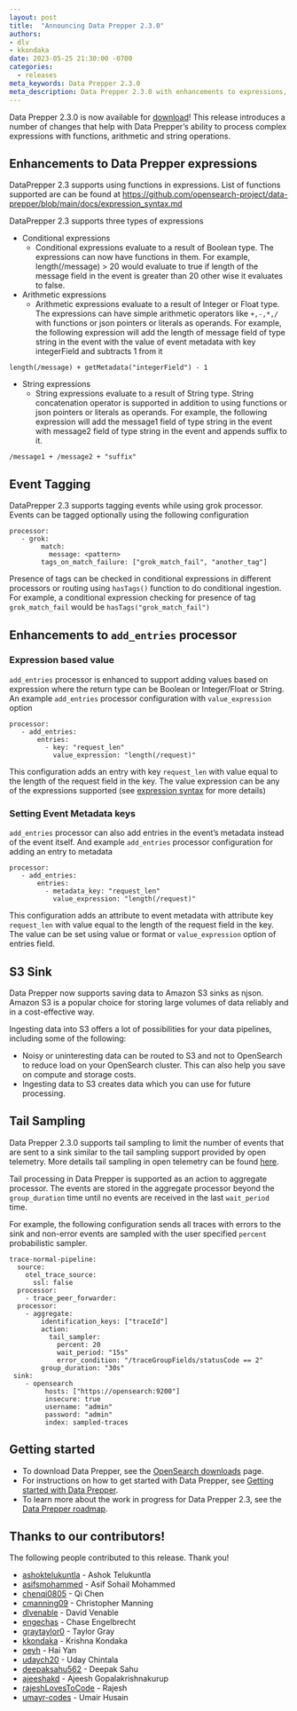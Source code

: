 ```yaml
---
layout: post
title:  "Announcing Data Prepper 2.3.0"
authors:
- dlv
- kkondaka
date: 2023-05-25 21:30:00 -0700
categories:
  - releases
meta_keywords: Data Prepper 2.3.0
meta_description: Data Prepper 2.3.0 with enhancements to expressions, event tagging, enhancements to add_entries processor, s3 sink and tail sampling processor
---
```


Data Prepper 2.3.0 is now available for [download](https://opensearch.org/downloads.html#data-prepper)!
This release introduces a number of changes that help with Data Prepper’s ability to process complex expressions with functions, arithmetic and string operations.

## Enhancements to Data Prepper expressions

DataPrepper 2.3 supports using functions in expressions. List of functions supported are can be found  at https://github.com/opensearch-project/data-prepper/blob/main/docs/expression_syntax.md

DataPrepper 2.3 supports three types of expressions

* Conditional expressions
    * Conditional expressions evaluate to a result of Boolean type. The expressions can now have functions in them. For example, length(/message) > 20 would evaluate to true if length of the message field in the event is greater than 20 other wise it evaluates to false. 
* Arithmetic expressions
    * Arithmetic expressions evaluate to a result of Integer or Float type. The expressions can have simple arithmetic operators like `+,-,*,/` with functions or json pointers or literals as operands. For example, the following expression will add the length of message field of type string in the event with the value of event metadata with key integerField and subtracts 1 from it

 `length(/message) + getMetadata("integerField") - 1`

* String expressions
    * String expressions evaluate to a result of String type. String concatenation operator is supported in addition to using functions or json pointers or literals as operands. For example, the following expression will add the message1 field of type string in the event with message2 field of type string in the event  and appends suffix to it.

`/message1 + /message2 + "suffix"`

## Event Tagging

DataPrepper 2.3 supports tagging events while using grok processor. Events can be tagged optionally using the following configuration

```
processor:
   - grok: 
        match:
          message: <pattern>
        tags_on_match_failure: ["grok_match_fail", "another_tag"]
```

Presence of tags can be checked in conditional expressions in different processors or routing using `hasTags()` function to do conditional ingestion. For example, a conditional expression checking for presence of tag `grok_match_fail` would be `hasTags("grok_match_fail")`

## Enhancements to `add_entries` processor

### Expression based value

`add_entries` processor is enhanced to support adding values based on expression where the return type can be Boolean or Integer/Float or String. An example `add_entries` processor configuration with `value_expression` option  

```
processor:
   - add_entries:
       entries:
         - key: "request_len"
           value_expression: "length(/request)"  
```

This configuration adds an entry with key `request_len` with value equal to the length of the request field in the key. The value expression can be any of the expressions supported (see [expression syntax](https://github.com/opensearch-project/data-prepper/blob/main/docs/expression_syntax.md) for more details)

### Setting Event Metadata keys

`add_entries` processor can also add entries in the event’s metadata instead of the event itself. And example `add_entries` processor configuration for adding an entry to metadata 

```
processor:
   - add_entries:
       entries:
         - metadata_key: "request_len"
           value_expression: "length(/request)"  
```
This configuration adds an attribute to event metadata with attribute key `request_len` with value equal to the length of the request field in the key. The value can be set using value or format or `value_expression` option of entries field.


## S3 Sink

Data Prepper now supports saving data to Amazon S3 sinks as njson. Amazon S3 is a popular choice for storing large volumes of data reliably and in a cost-effective way.

Ingesting data into S3 offers a lot of possibilities for your data pipelines, including some of the following:

* Noisy or uninteresting data can be routed to S3 and not to OpenSearch to reduce load on your OpenSearch cluster. This can also help you save on compute and storage costs.
* Ingesting data to S3 creates data which you can use for future processing.


## Tail Sampling

Data Prepper 2.3.0 supports tail sampling to limit the number of events that are sent to a sink similar to the tail sampling support provided by open telemetry. More details tail sampling in open telemetry can be found [here](https://opentelemetry.io/blog/2022/tail-sampling/).

Tail processing in Data Prepper is supported as an action to aggregate processor. The events are stored in the aggregate processor beyond the `group_duration` time until no events are received in the last `wait_period` time. 

For example, the following configuration sends all traces with errors to the sink and non-error events are sampled with the user specified `percent` probabilistic sampler. 

```
trace-normal-pipeline:
  source:
    otel_trace_source:
      ssl: false
  processor:
    - trace_peer_forwarder:  
  processor:
    - aggregate:
        identification_keys: ["traceId"]
        action:
          tail_sampler:
            percent: 20
            wait_period: "15s"
            error_condition: "/traceGroupFields/statusCode == 2"
        group_duration: "30s"
 sink:
    - opensearch
         hosts: ["https://opensearch:9200"]
         insecure: true
         username: "admin"
         password: "admin"
         index: sampled-traces

```

## Getting started

* To download Data Prepper, see the [OpenSearch downloads](https://opensearch.org/downloads.html) page.
* For instructions on how to get started with Data Prepper, see [Getting started with Data Prepper](https://opensearch.org/docs/2.6/data-prepper/getting-started/).
* To learn more about the work in progress for Data Prepper 2.3, see the [Data Prepper roadmap](https://github.com/opensearch-project/data-prepper/projects/1).


## Thanks to our contributors!

The following people contributed to this release. Thank you!

* [ashoktelukuntla](https://github.com/ashoktelukuntla) - Ashok Telukuntla
* [asifsmohammed](https://github.com/asifsmohammed) - Asif Sohail Mohammed
* [chenqi0805](https://github.com/chenqi0805) - Qi Chen
* [cmanning09](https://github.com/cmanning09) - Christopher Manning
* [dlvenable](https://github.com/dlvenable) - David Venable
* [engechas](https://github.com/engechas) - Chase Engelbrecht
* [graytaylor0](https://github.com/graytaylor0) - Taylor Gray
* [kkondaka](https://github.com/kkondaka) - Krishna Kondaka
* [oeyh](https://github.com/oeyh) - Hai Yan
* [udaych20](https://github.com/udaych20) - Uday Chintala 
* [deepaksahu562](https://github.com/deepaksahu562) - Deepak Sahu
* [ajeeshakd](https://github.com/ajeeshakd) - Ajeesh Gopalakrishnakurup
* [rajeshLovesToCode](https://github.com/rajeshLovesToCode) - Rajesh
* [umayr-codes](https://github.com/umayr-codes) - Umair Husain
